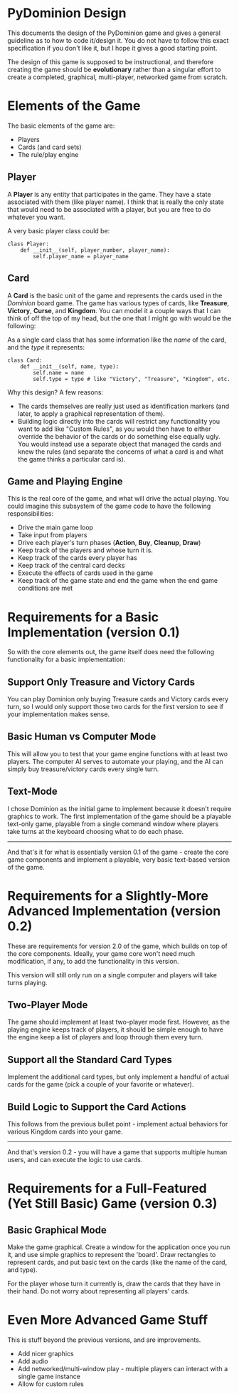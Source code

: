 PyDominion Design
=================

This documents the design of the PyDominion game and gives a general guideline as to how to code it/design it. You do not have to follow this exact specification if you don't like it, but I hope it gives a good starting point.

The design of this game is supposed to be instructional, and therefore creating the game should be **evolutionary** rather than a singular effort to create a completed, graphical, multi-player, networked game from scratch.

Elements of the Game
====================

The basic elements of the game are:

* Players
* Cards (and card sets)
* The rule/play engine

Player
------

A **Player** is any entity that participates in the game. They have a state associated with them (like player name). I think that is really the only state that would need to be associated with a player, but you are free to do whatever you want.

A very basic player class could be:

    class Player:
        def __init__(self, player_number, player_name):
            self.player_name = player_name

Card
----

A **Card** is the basic unit of the game and represents the cards used in the *Dominion* board game. The game has various types of cards, like **Treasure**, **Victory**, **Curse**, and **Kingdom**. You can model it a couple ways that I can think of off the top of my head, but the one that I might go with would be the following:

As a single card class that has some information like the *name* of the card, and the *type* it represents:

    class Card:
        def __init__(self, name, type):
            self.name = name
            self.type = type # like "Victory", "Treasure", "Kingdom", etc.


Why this design? A few reasons:

 * The cards themselves are really just used as identification markers (and later, to apply a graphical representation of them).
 * Building logic directly into the cards will restrict any functionality you want to add like "Custom Rules", as you would then have to either override the behavior of the cards or do something else equally ugly. You would instead use a separate object that managed the cards and knew the rules (and separate the concerns of what a card is and what the game thinks a particular card is).


## Game and Playing Engine

This is the real core of the game, and what will drive the actual playing. You could imagine this subsystem of the game code to have the following responsibilities:

* Drive the main game loop
* Take input from players 
* Drive each player's turn phases (**Action**, **Buy**, **Cleanup**, **Draw**)
* Keep track of the players and whose turn it is.
* Keep track of the cards every player has
* Keep track of the central card decks
* Execute the effects of cards used in the game
* Keep track of the game state and end the game when the end game conditions are met

# Requirements for a Basic Implementation (version 0.1)

So with the core elements out, the game itself does need the following functionality for a basic implementation:

## Support Only Treasure and Victory Cards

You can play Dominion only buying Treasure cards and Victory cards every turn, so I would only support those two cards for the first version to see if your implementation makes sense.

## Basic Human vs Computer Mode

This will allow you to test that your game engine functions with at least two players. The computer AI serves to automate your playing, and the AI can simply buy treasure/victory cards every single turn.

## Text-Mode

I chose Dominion as the initial game to implement because it doesn't require graphics to work. The first implementation of the game should be a playable text-only game, playable from a single command window where players take turns at the keyboard choosing what to do each phase.

------

And that's it for what is essentially version 0.1 of the game - create the core game components and implement a playable, very basic text-based version of the game.

# Requirements for a Slightly-More Advanced Implementation (version 0.2)

These are requirements for version 2.0 of the game, which builds on top of the core components. Ideally, your game core won't need much modification, if any, to add the functionality in this version.

This version will still only run on a single computer and players will take turns playing.

## Two-Player Mode

The game should implement at least two-player mode first. However, as the playing engine keeps track of players, it should be simple enough to have the engine keep a list of players and loop through them every turn.

## Support all the Standard Card Types

Implement the additional card types, but only implement a handful of actual cards for the game (pick a couple of your favorite or whatever).

## Build Logic to Support the Card Actions

This follows from the previous bullet point - implement actual behaviors for various Kingdom cards into your game.

--------

And that's version 0.2 - you will have a game that supports multiple human users, and can execute the logic to use cards.

# Requirements for a Full-Featured (Yet Still Basic) Game (version 0.3)

## Basic Graphical Mode

Make the game graphical. Create a window for the application once you run it, and use simple graphics to represent the 'board'. Draw rectangles to represent cards, and put basic text on the cards (like the name of the card, and type).

For the player whose turn it currently is, draw the cards that they have in their hand. Do not worry about representing all players' cards.

# Even More Advanced Game Stuff

This is stuff beyond the previous versions, and are improvements.

* Add nicer graphics
* Add audio
* Add networked/multi-window play - multiple players can interact with a single game instance
* Allow for custom rules